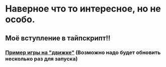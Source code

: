 # Наверное что то интересное, но не особо.
## Моё вступление в тайпскрипт!!

### [Пример игры на "движке"](http://wrongdoor.ddns.net/r1engine/mario/) (Возможно надо будет обновить несколько раз для запуска)